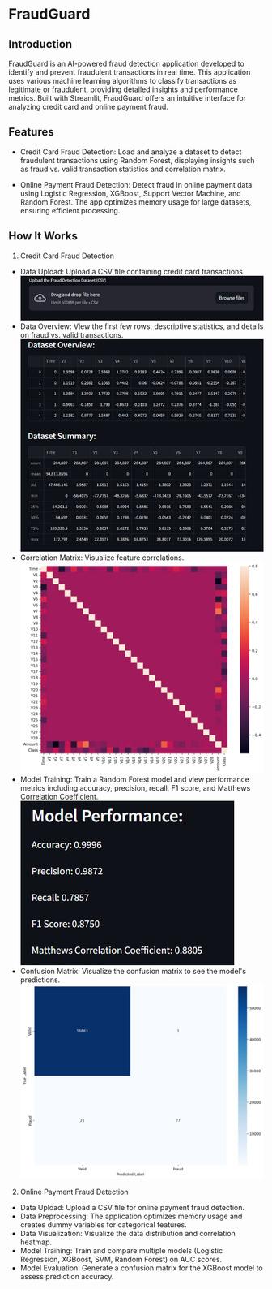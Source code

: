 # FraudGuard
## Introduction
FraudGuard is an AI-powered fraud detection application developed to identify and prevent fraudulent transactions in real time. This application uses various machine learning algorithms to classify transactions as legitimate or fraudulent, providing detailed insights and performance metrics. Built with Streamlit, FraudGuard offers an intuitive interface for analyzing credit card and online payment fraud.

## Features
- Credit Card Fraud Detection: Load and analyze a dataset to detect fraudulent transactions using Random Forest, displaying insights such as fraud vs. valid transaction statistics and correlation matrix.

- Online Payment Fraud Detection: Detect fraud in online payment data using Logistic Regression, XGBoost, Support Vector Machine, and Random Forest. The app optimizes memory usage for large datasets, ensuring efficient processing.

## How It Works
1. Credit Card Fraud Detection
- Data Upload: Upload a CSV file containing credit card transactions.
![](/images/upload.jpg)
- Data Overview: View the first few rows, descriptive statistics, and details on fraud vs. valid transactions.
![](images/overview.jpg)
- Correlation Matrix: Visualize feature correlations.
![](images/corr_matrix.jpg)
- Model Training: Train a Random Forest model and view performance metrics including accuracy, precision, recall, F1 score, and Matthews Correlation Coefficient.
![](images/model_train.jpg)
- Confusion Matrix: Visualize the confusion matrix to see the model's predictions.
![](images/confusion_matrix.jpg)
2. Online Payment Fraud Detection
- Data Upload: Upload a CSV file for online payment fraud detection.
- Data Preprocessing: The application optimizes memory usage and creates dummy variables for categorical features.
- Data Visualization: Visualize the data distribution and correlation heatmap.
- Model Training: Train and compare multiple models (Logistic Regression, XGBoost, SVM, Random Forest) on AUC scores.
- Model Evaluation: Generate a confusion matrix for the XGBoost model to assess prediction accuracy.

